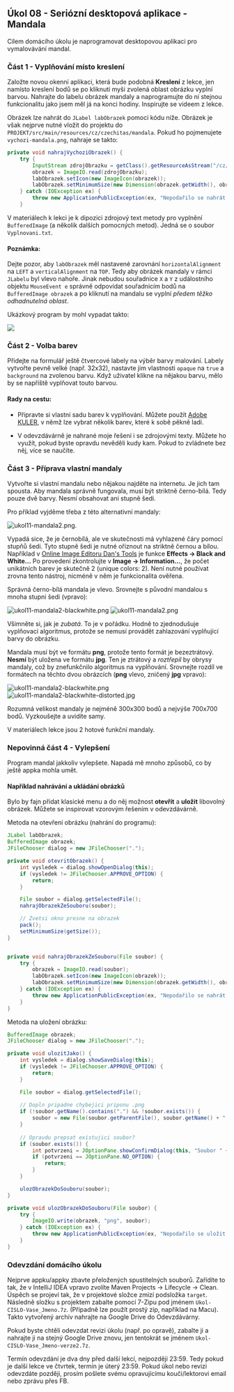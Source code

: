 Úkol 08 - Seriózní desktopová aplikace - Mandala
------------------------------------------------

Cílem domácího úkolu je naprogramovat desktopovou aplikaci pro vymalovávání mandal.

### Část 1 - Vyplňování místo kreslení

Založte novou okenní aplikaci, která bude podobná **Kreslení** z lekce,
jen namísto kreslení bodů se po kliknutí myši zvolená oblast obrázku vyplní barvou.
Nahrajte do labelu obrázek mandaly a naprogramujte do ní stejnou
funkcionalitu jako jsem měl já na konci hodiny.
Inspirujte se videem z lekce.

Obrázek lze nahrát do `JLabel labObrazek` pomocí kódu níže.
Obrázek je však nejprve nutné vložit do projektu do `PROJEKT/src/main/resources/cz/czechitas/mandala`.
Pokud ho pojmenujete `vychozi-mandala.png`, nahraje se takto:

~~~Java
private void nahrajVychoziObrazek() {
    try {
        InputStream zdrojObrazku = getClass().getResourceAsStream("/cz/czechitas/mandala/vychozi-mandala.png");
        obrazek = ImageIO.read(zdrojObrazku);
        labObrazek.setIcon(new ImageIcon(obrazek));
        labObrazek.setMinimumSize(new Dimension(obrazek.getWidth(), obrazek.getHeight()));
    } catch (IOException ex) {
        throw new ApplicationPublicException(ex, "Nepodařilo se nahrát zabudovaný obrázek mandaly:\n\n" + ex.getMessage());
    }
~~~



V materiálech k lekci je k dipozici zdrojový text metody pro vyplnění `BufferedImage` (a několik dalších pomocných metod).
Jedná se o soubor `Vyplnovani.txt`.



#### Poznámka:
Dejte pozor, aby `labObrazek` měl nastavené zarovnání `horizontalAlignment` na `LEFT`
a `verticalAlignment` na `TOP`.
Tedy aby obrázek mandaly v rámci `JLabelu` byl vlevo nahoře.
Jinak nebudou souřadnice `X` a `Y` z událostního objektu
`MouseEvent e` správně odpovídat souřadnicím bodů na
`BufferedImage obrazek` a po kliknutí na mandalu se vyplní
*předem těžko odhadnutelná oblast*.


Ukázkový program by mohl vypadat takto:

![](img/ukol11-program.png)



### Část 2 - Volba barev

Přidejte na formulář ještě čtvercové labely na výběr barvy malování.
Labely vytvořte pevně velké (např. 32x32), nastavte jim vlastnosti
`opaque` na `true` a `background` na zvolenou barvu.
Když uživatel klikne na nějakou barvu, mělo by se napříště vyplňovat touto barvou.


#### Rady na cestu:

- Připravte si vlastní sadu barev k vyplňování.
Můžete použít [Adobe KULER](https://color.adobe.com/), v němž lze vybrat
několik barev, které k sobě pěkně ladí.

- V odevzdávárně je nahrané moje řešení i se zdrojovými texty.
Můžete ho využít, pokud byste opravdu nevěděli kudy kam.
Pokud to zvládnete bez něj, více se naučíte.


            


### Část 3 - Příprava vlastní mandaly

Vytvořte si vlastní mandalu nebo nějakou najděte na internetu. Je jich tam spousta.
Aby mandala správně fungovala, musí být striktně černo-bílá. Tedy pouze dvě barvy. Nesmí obsahovat ani stupně šedi.

Pro příklad vyjděme třeba z této alternativní mandaly:

![ukol11-mandala2.png](img/ukol11-mandala2.png).

Vypadá sice, že je černobílá, ale ve skutečnosti
má vyhlazené čáry pomocí stupňů šedi.
Tyto stupně šedi je nutné oříznout na striktně černou a bílou.
Například v [Online Image Editoru Dan's Tools](https://www.favicon-generator.org/image-editor/)
je funkce **Effects -> Black and White...**
Po provedení zkontrolujte v **Image -> Information...**, že počet unikátních barev je skutečně 2 (unique colors: 2).
Není nutné používat zrovna tento nástroj, nicméně v něm je funkcionalita ověřena.

Správná černo-bílá mandala je vlevo. Srovnejte s původní mandalou s mnoha stupni šedi (vpravo):

![ukol11-mandala2-blackwhite.png](img/ukol11-mandala2-blackwhite.png)
![ukol11-mandala2.png](img/ukol11-mandala2.png)

Všimněte si, jak je *zubatá*. To je v pořádku. Hodně to zjednodušuje vyplňovací algoritmus,
protože se nemusí provádět zahlazování vyplňující barvy do obrázku.

Mandala musí být ve formátu **png**, protože tento formát je bezeztrátový.
**Nesmí** být uložena ve formátu **jpg**. Ten je ztrátový a *roztřepil* by obrysy mandaly,
což by znefunkčnilo algoritmus na vyplňování.
Srovnejte rozdíl ve formátech na těchto dvou obrázcích (**png** vlevo, zničený **jpg** vpravo):

![ukol11-mandala2-blackwhite.png](img/ukol11-mandala2-blackwhite.png)
![ukol11-mandala2-blackwhite-distorted.jpg](img/ukol11-mandala2-blackwhite-distorted.jpg)

Rozumná velikost mandaly je nejméně 300x300 bodů a nejvýše 700x700 bodů.
Vyzkoušejte a uvidíte samy.

V materiálech lekce jsou 2 hotové funkční mandaly.





### Nepovinná část 4 - Vylepšení


Program mandal jakkoliv vylepšete.
Napadá mě mnoho způsobů, co by ještě appka mohla umět.

#### Například nahrávání a ukládání obrázků

Bylo by fajn přidat klasické menu a do něj možnost **otevřít** a **uložit**
libovolný obrázek.
Můžete se inspirovat vzorovým řešením v odevzdávárně.

Metoda na otevření obrázku (nahrání do programu):
~~~Java
JLabel labObrazek;
BufferedImage obrazek;
JFileChooser dialog = new JFileChooser(".");

private void otevritObrazek() {
    int vysledek = dialog.showOpenDialog(this);
    if (vysledek != JFileChooser.APPROVE_OPTION) {
        return;
    }

    File soubor = dialog.getSelectedFile();
    nahrajObrazekZeSouboru(soubor);

    // Zvetsi okno presne na obrazek
    pack();
    setMinimumSize(getSize());
}


private void nahrajObrazekZeSouboru(File soubor) {
    try {
        obrazek = ImageIO.read(soubor);
        labObrazek.setIcon(new ImageIcon(obrazek));
        labObrazek.setMinimumSize(new Dimension(obrazek.getWidth(), obrazek.getHeight()));
    } catch (IOException ex) {
        throw new ApplicationPublicException(ex, "Nepodařilo se nahrát obrázek mandaly ze souboru " + soubor.getAbsolutePath());
    }
}
~~~


Metoda na uložení obrázku:
~~~Java
BufferedImage obrazek;
JFileChooser dialog = new JFileChooser(".");

private void ulozitJako() {
    int vysledek = dialog.showSaveDialog(this);
    if (vysledek != JFileChooser.APPROVE_OPTION) {
        return;
    }

    File soubor = dialog.getSelectedFile();
    
    // Dopln pripadne chybejici priponu .png
    if (!soubor.getName().contains(".") && !soubor.exists()) {
        soubor = new File(soubor.getParentFile(), soubor.getName() + ".png");
    }
    
    // Opravdu prepsat existujici soubor?
    if (soubor.exists()) {
        int potvrzeni = JOptionPane.showConfirmDialog(this, "Soubor " + soubor.getName() + " už existuje.\nChcete jej přepsat?", "Přepsat soubor?", JOptionPane.YES_NO_OPTION);
        if (potvrzeni == JOptionPane.NO_OPTION) {
            return;
        }
    }

    ulozObrazekDoSouboru(soubor);
}

private void ulozObrazekDoSouboru(File soubor) {
    try {
        ImageIO.write(obrazek, "png", soubor);
    } catch (IOException ex) {
        throw new ApplicationPublicException(ex, "Nepodařilo se uložit obrázek mandaly do souboru " + soubor.getAbsolutePath());
    }
}
~~~

            

### Odevzdání domácího úkolu

Nejprve appku/appky zbavte přeložených spustitelných souborů.
Zařídíte to tak, že v IntelliJ IDEA vpravo zvolíte
Maven Projects -> Lifecycle -> Clean.
Úspěch se projeví tak, že v projektové složce zmizí
podsložka `target`.
Následně složku s projektem
zabalte pomocí 7-Zipu pod jménem `Ukol-CISLO-Vase_Jmeno.7z`.
(Případně lze použít prostý zip, například na Macu).
Takto vytvořený archív nahrajte na Google Drive do Odevzdávárny.

Pokud byste chtěli odevzdat revizi úkolu (např. po opravě),
zabalte ji a nahrajte ji na stejný Google Drive znovu,
jen tentokrát se jménem `Ukol-CISLO-Vase_Jmeno-verze2.7z`.

Termín odevzdání je dva dny před další lekcí, nejpozději 23:59.
Tedy pokud je další lekce ve čtvrtek, termín je úterý 23:59.
Pokud úkol nebo revizi odevzdáte později,
prosím pošlete svému opravujícímu kouči/lektorovi email nebo zprávu přes FB.
